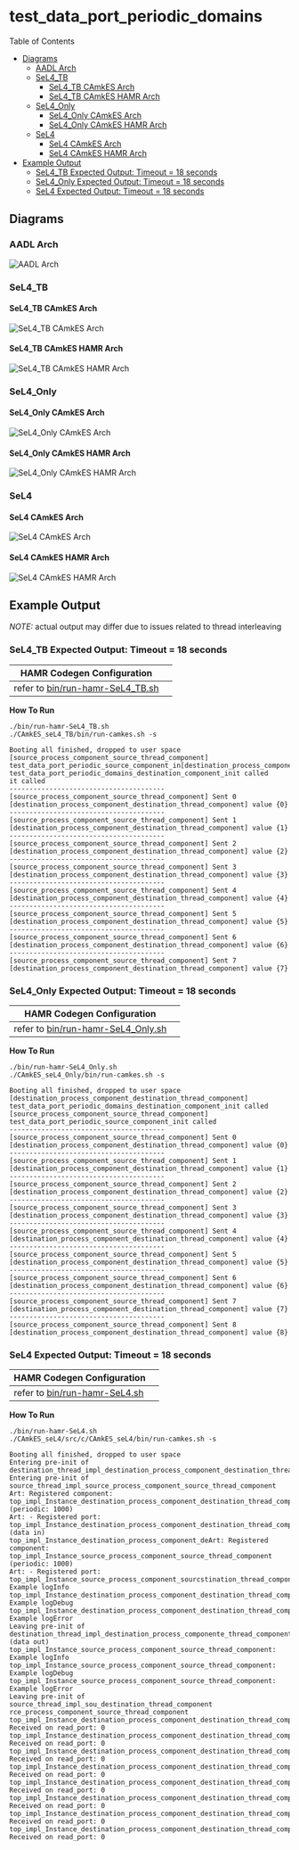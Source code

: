 # test_data_port_periodic_domains

 Table of Contents
  * [Diagrams](#diagrams)
    * [AADL Arch](#aadl-arch)
    * [SeL4_TB](#sel4_tb)
      * [SeL4_TB CAmkES Arch](#sel4_tb-camkes-arch)
      * [SeL4_TB CAmkES HAMR Arch](#sel4_tb-camkes-hamr-arch)
    * [SeL4_Only](#sel4_only)
      * [SeL4_Only CAmkES Arch](#sel4_only-camkes-arch)
      * [SeL4_Only CAmkES HAMR Arch](#sel4_only-camkes-hamr-arch)
    * [SeL4](#sel4)
      * [SeL4 CAmkES Arch](#sel4-camkes-arch)
      * [SeL4 CAmkES HAMR Arch](#sel4-camkes-hamr-arch)
  * [Example Output](#example-output)
    * [SeL4_TB Expected Output: Timeout = 18 seconds](#sel4_tb-expected-output-timeout--18-seconds)
    * [SeL4_Only Expected Output: Timeout = 18 seconds](#sel4_only-expected-output-timeout--18-seconds)
    * [SeL4 Expected Output: Timeout = 18 seconds](#sel4-expected-output-timeout--18-seconds)

## Diagrams
### AADL Arch
![AADL Arch](diagrams/aadl-arch.png)

### SeL4_TB
#### SeL4_TB CAmkES Arch
![SeL4_TB CAmkES Arch](diagrams/CAmkES-arch-SeL4_TB.svg)

#### SeL4_TB CAmkES HAMR Arch
![SeL4_TB CAmkES HAMR Arch](diagrams/CAmkES-HAMR-arch-SeL4_TB.svg)

### SeL4_Only
#### SeL4_Only CAmkES Arch
![SeL4_Only CAmkES Arch](diagrams/CAmkES-arch-SeL4_Only.svg)

#### SeL4_Only CAmkES HAMR Arch
![SeL4_Only CAmkES HAMR Arch](diagrams/CAmkES-HAMR-arch-SeL4_Only.svg)

### SeL4
#### SeL4 CAmkES Arch
![SeL4 CAmkES Arch](diagrams/CAmkES-arch-SeL4.svg)

#### SeL4 CAmkES HAMR Arch
![SeL4 CAmkES HAMR Arch](diagrams/CAmkES-HAMR-arch-SeL4.svg)

## Example Output
*NOTE:* actual output may differ due to issues related to thread interleaving
### SeL4_TB Expected Output: Timeout = 18 seconds

  |HAMR Codegen Configuration| |
  |--|--|
  | refer to [bin/run-hamr-SeL4_TB.sh](bin/run-hamr-SeL4_TB.sh) |


  **How To Run**
  ```
  ./bin/run-hamr-SeL4_TB.sh
  ./CAmkES_seL4_TB/bin/run-camkes.sh -s
  ```

  ```
  Booting all finished, dropped to user space
  [source_process_component_source_thread_component] test_data_port_periodic_source_component_in[destination_process_component_destination_thread_component] test_data_port_periodic_domains_destination_component_init called
  it called
  ---------------------------------------
  [source_process_component_source_thread_component] Sent 0
  [destination_process_component_destination_thread_component] value {0}
  ---------------------------------------
  [source_process_component_source_thread_component] Sent 1
  [destination_process_component_destination_thread_component] value {1}
  ---------------------------------------
  [source_process_component_source_thread_component] Sent 2
  [destination_process_component_destination_thread_component] value {2}
  ---------------------------------------
  [source_process_component_source_thread_component] Sent 3
  [destination_process_component_destination_thread_component] value {3}
  ---------------------------------------
  [source_process_component_source_thread_component] Sent 4
  [destination_process_component_destination_thread_component] value {4}
  ---------------------------------------
  [source_process_component_source_thread_component] Sent 5
  [destination_process_component_destination_thread_component] value {5}
  ---------------------------------------
  [source_process_component_source_thread_component] Sent 6
  [destination_process_component_destination_thread_component] value {6}
  ---------------------------------------
  [source_process_component_source_thread_component] Sent 7
  [destination_process_component_destination_thread_component] value {7}

  ```

### SeL4_Only Expected Output: Timeout = 18 seconds

  |HAMR Codegen Configuration| |
  |--|--|
  | refer to [bin/run-hamr-SeL4_Only.sh](bin/run-hamr-SeL4_Only.sh) |


  **How To Run**
  ```
  ./bin/run-hamr-SeL4_Only.sh
  ./CAmkES_seL4_Only/bin/run-camkes.sh -s
  ```

  ```
  Booting all finished, dropped to user space
  [destination_process_component_destination_thread_component] test_data_port_periodic_domains_destination_component_init called
  [source_process_component_source_thread_component] test_data_port_periodic_source_component_init called
  ---------------------------------------
  [source_process_component_source_thread_component] Sent 0
  [destination_process_component_destination_thread_component] value {0}
  ---------------------------------------
  [source_process_component_source_thread_component] Sent 1
  [destination_process_component_destination_thread_component] value {1}
  ---------------------------------------
  [source_process_component_source_thread_component] Sent 2
  [destination_process_component_destination_thread_component] value {2}
  ---------------------------------------
  [source_process_component_source_thread_component] Sent 3
  [destination_process_component_destination_thread_component] value {3}
  ---------------------------------------
  [source_process_component_source_thread_component] Sent 4
  [destination_process_component_destination_thread_component] value {4}
  ---------------------------------------
  [source_process_component_source_thread_component] Sent 5
  [destination_process_component_destination_thread_component] value {5}
  ---------------------------------------
  [source_process_component_source_thread_component] Sent 6
  [destination_process_component_destination_thread_component] value {6}
  ---------------------------------------
  [source_process_component_source_thread_component] Sent 7
  [destination_process_component_destination_thread_component] value {7}
  ---------------------------------------
  [source_process_component_source_thread_component] Sent 8
  [destination_process_component_destination_thread_component] value {8}

  ```

### SeL4 Expected Output: Timeout = 18 seconds

  |HAMR Codegen Configuration| |
  |--|--|
  | refer to [bin/run-hamr-SeL4.sh](bin/run-hamr-SeL4.sh) |


  **How To Run**
  ```
  ./bin/run-hamr-SeL4.sh
  ./CAmkES_seL4/src/c/CAmkES_seL4/bin/run-camkes.sh -s
  ```

  ```
  Booting all finished, dropped to user space
  Entering pre-init of destination_thread_impl_destination_process_component_destination_thread_component
  Entering pre-init of source_thread_impl_source_process_component_source_thread_component
  Art: Registered component: top_impl_Instance_destination_process_component_destination_thread_component (periodic: 1000)
  Art: - Registered port: top_impl_Instance_destination_process_component_destination_thread_component_read_port (data in)
  top_impl_Instance_destination_process_component_deArt: Registered component: top_impl_Instance_source_process_component_source_thread_component (periodic: 1000)
  Art: - Registered port: top_impl_Instance_source_process_component_sourcstination_thread_component: Example logInfo
  top_impl_Instance_destination_process_component_destination_thread_component: Example logDebug
  top_impl_Instance_destination_process_component_destination_thread_component: Example logError
  Leaving pre-init of destination_thread_impl_destination_process_componente_thread_component_write_port (data out)
  top_impl_Instance_source_process_component_source_thread_component: Example logInfo
  top_impl_Instance_source_process_component_source_thread_component: Example logDebug
  top_impl_Instance_source_process_component_source_thread_component: Example logError
  Leaving pre-init of source_thread_impl_sou_destination_thread_component
  rce_process_component_source_thread_component
  top_impl_Instance_destination_process_component_destination_thread_component: Received on read_port: 0
  top_impl_Instance_destination_process_component_destination_thread_component: Received on read_port: 0
  top_impl_Instance_destination_process_component_destination_thread_component: Received on read_port: 0
  top_impl_Instance_destination_process_component_destination_thread_component: Received on read_port: 0
  top_impl_Instance_destination_process_component_destination_thread_component: Received on read_port: 0
  top_impl_Instance_destination_process_component_destination_thread_component: Received on read_port: 0
  top_impl_Instance_destination_process_component_destination_thread_component: Received on read_port: 0
  top_impl_Instance_destination_process_component_destination_thread_component: Received on read_port: 0

  ```